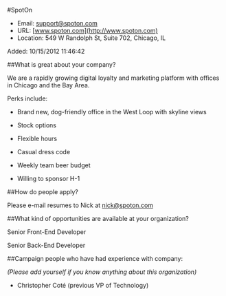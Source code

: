 #SpotOn

* Email: [support@spoton.com](mailto:support@spoton.com)
* URL: [www.spoton.com](http://www.spoton.com)
* Location: 549 W Randolph St, Suite 702, Chicago, IL

Added: 10/15/2012 11:46:42

##What is great about your company?

We are a rapidly growing digital loyalty and marketing platform with offices in Chicago and the Bay Area.



Perks include:

- Brand new, dog-friendly office in the West Loop with skyline views

- Stock options

- Flexible hours

- Casual dress code

- Weekly team beer budget

- Willing to sponsor H-1

##How do people apply?

Please e-mail resumes to Nick at nick@spoton.com

##What kind of opportunities are available at your organization?

Senior Front-End Developer

Senior Back-End Developer

 

##Campaign people who have had experience with company:

*(Please add yourself if you know anything about this organization)*

* Christopher Coté (previous VP of Technology)


    